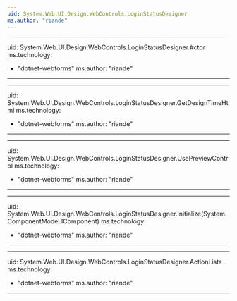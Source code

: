 ```yaml
---
uid: System.Web.UI.Design.WebControls.LoginStatusDesigner
ms.author: "riande"
---
```


---
uid: System.Web.UI.Design.WebControls.LoginStatusDesigner.#ctor
ms.technology: 
  - "dotnet-webforms"
ms.author: "riande"
---

---
uid: System.Web.UI.Design.WebControls.LoginStatusDesigner.GetDesignTimeHtml
ms.technology: 
  - "dotnet-webforms"
ms.author: "riande"
---

---
uid: System.Web.UI.Design.WebControls.LoginStatusDesigner.UsePreviewControl
ms.technology: 
  - "dotnet-webforms"
ms.author: "riande"
---

---
uid: System.Web.UI.Design.WebControls.LoginStatusDesigner.Initialize(System.ComponentModel.IComponent)
ms.technology: 
  - "dotnet-webforms"
ms.author: "riande"
---

---
uid: System.Web.UI.Design.WebControls.LoginStatusDesigner.ActionLists
ms.technology: 
  - "dotnet-webforms"
ms.author: "riande"
---
